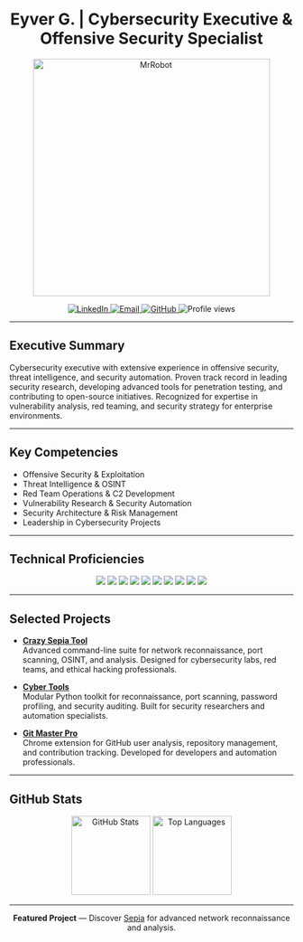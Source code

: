 <h1 align="center">Eyver G. | Cybersecurity Executive & Offensive Security Specialist</h1>

<p align="center">
  <img src="https://github.com/eyvr17/files/blob/main/gif/HSDU.gif" alt="MrRobot" width="420"/>
</p>

<p align="center">
  <a href="https://www.linkedin.com/in/eyvr17/">
    <img src="https://img.shields.io/badge/LinkedIn-Profile-blue?style=flat-square&logo=linkedin" alt="LinkedIn"/>
  </a>
  <a href="mailto:eyvr17@proton.me">
    <img src="https://img.shields.io/badge/Email-Contact-c14438?style=flat-square&logo=protonmail" alt="Email"/>
  </a>
  <a href="https://github.com/eyvr17">
    <img src="https://img.shields.io/badge/GitHub-Profile-black?style=flat-square&logo=github" alt="GitHub"/>
  </a>
  <img src="https://komarev.com/ghpvc/?username=eyvr17&label=Profile%20Views&color=0e75b6&style=flat-square" alt="Profile views"/>
</p>

---

## Executive Summary

Cybersecurity executive with extensive experience in offensive security, threat intelligence, and security automation. Proven track record in leading security research, developing advanced tools for penetration testing, and contributing to open-source initiatives. Recognized for expertise in vulnerability analysis, red teaming, and security strategy for enterprise environments.

---

## Key Competencies

- Offensive Security & Exploitation
- Threat Intelligence & OSINT
- Red Team Operations & C2 Development
- Vulnerability Research & Security Automation
- Security Architecture & Risk Management
- Leadership in Cybersecurity Projects

---

## Technical Proficiencies

<p align="center">
  <img src="https://img.shields.io/badge/Python-3670A0?style=flat-square&logo=python&logoColor=ffdd54"/>
  <img src="https://img.shields.io/badge/Bash-4EAA25?style=flat-square&logo=gnubash&logoColor=white"/>
  <img src="https://img.shields.io/badge/Docker-2496ED?style=flat-square&logo=docker&logoColor=white"/>
  <img src="https://img.shields.io/badge/Linux-FCC624?style=flat-square&logo=linux&logoColor=black"/>
  <img src="https://img.shields.io/badge/Git-F05032?style=flat-square&logo=git&logoColor=white"/>
  <img src="https://img.shields.io/badge/Burp%20Suite-FF7139?style=flat-square&logo=burpsuite&logoColor=white"/>
  <img src="https://img.shields.io/badge/Metasploit-1F1F1F?style=flat-square&logo=metasploit&logoColor=white"/>
  <img src="https://img.shields.io/badge/Nmap-0080FF?style=flat-square"/>
  <img src="https://img.shields.io/badge/SQLMap-1A1A1A?style=flat-square"/>
  <img src="https://img.shields.io/badge/Automation-007ACC?style=flat-square"/>
</p>

---

## Selected Projects

- **[Crazy Sepia Tool](https://github.com/eyvr17/sepia)**  
  Advanced command-line suite for network reconnaissance, port scanning, OSINT, and analysis. Designed for cybersecurity labs, red teams, and ethical hacking professionals.

- **[Cyber Tools](https://github.com/eyvr17/cybertools)**  
  Modular Python toolkit for reconnaissance, port scanning, password profiling, and security auditing. Built for security researchers and automation specialists.

- **[Git Master Pro](https://github.com/eyvr17/gitmasterpro)**  
  Chrome extension for GitHub user analysis, repository management, and contribution tracking. Developed for developers and automation professionals.

---

## GitHub Stats

<p align="center">
  <img src="https://github-readme-stats.vercel.app/api?username=eyvr17&show_icons=true&theme=default&hide_title=true" alt="GitHub Stats" height="140"/>
  <img src="https://github-readme-stats.vercel.app/api/top-langs/?username=eyvr17&layout=compact&theme=default&hide_title=true" alt="Top Languages" height="140"/>
</p>

---

<p align="center">
  <b>Featured Project</b> — Discover <a href="https://github.com/eyvr17/sepia">Sepia</a> for advanced network reconnaissance and analysis.
</p>
